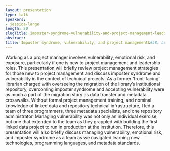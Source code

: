 ```yaml
---
layout: presentation
type: talk
speakers:
- jessica-lange
length: 20
slugTitle: imposter-syndrome-vulnerability-and-project-management-leading-an-institutional-repository-migration
abstract:
title: Imposter syndrome, vulnerability, and project management&#58; Leading an institutional repository migration
---
```

Working as a project manager involves vulnerability, emotional risk, and exposure, particularly if one is new to project management and leadership roles. This presentation will briefly review project management strategies for those new to project management and discuss imposter syndrome and vulnerability in the context of technical projects. As a former ‘front-facing’ librarian charged with overseeing the migration of the library’s institutional repository, overcoming imposter syndrome and accepting vulnerability were as much a part of the migration story as data transfer and metadata crosswalks. Without formal project management training, and nominal knowledge of linked data and repository technical infrastructure, I led a team of three programmers, three metadata specialists, and one repository administrator. Managing vulnerability was not only an individual exercise, but one that extended to the team as they grappled with building the first linked data project to run in production at the institution. Therefore, this presentation will also briefly discuss managing vulnerability, emotional risk, and imposter syndrome as a team as we navigated learning new technologies, programming languages, and metadata standards.